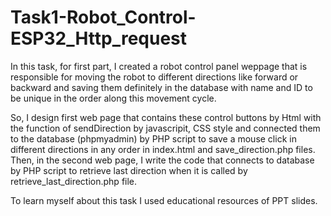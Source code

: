# Task1-Robot_Control-ESP32_Http_request

In this task, for first part, I created a robot control panel weppage that is responsible for moving the robot to different directions like forward or backward and saving them definitely in the database with name and ID to be unique in the order along this movement cycle.

So, I design first web page that contains these control buttons by Html with the function of sendDirection by javascripit, CSS style and connected them to the database (phpmyadmin) by PHP script to save a mouse click in different directions in any order in index.html and save_direction.php files.
Then, in the second web page, I write the code that connects to database by PHP script to retrieve last direction when it is called by retrieve_last_direction.php file.

To learn myself about this task I used educational resources of PPT slides.
